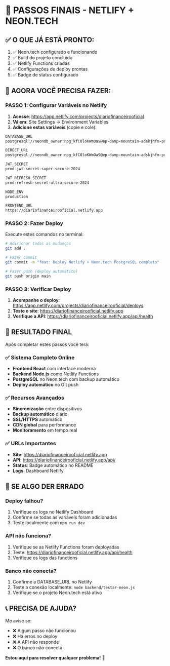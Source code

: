 # 🎯 **PASSOS FINAIS - NETLIFY + NEON.TECH**

## ✅ **O QUE JÁ ESTÁ PRONTO:**

1. ✅ Neon.tech configurado e funcionando
2. ✅ Build do projeto concluído
3. ✅ Netlify Functions criadas
4. ✅ Configurações de deploy prontas
5. ✅ Badge de status configurado

## 🚀 **AGORA VOCÊ PRECISA FAZER:**

### **PASSO 1: Configurar Variáveis no Netlify**

1. **Acesse**: https://app.netlify.com/projects/diariofinanceirooficial
2. **Vá em**: Site Settings → Environment Variables
3. **Adicione estas variáveis** (copie e cole):

```bash
DATABASE_URL
postgresql://neondb_owner:npg_kfC0loKWmOa9@ep-damp-mountain-adskjhfm-pooler.c-2.us-east-1.aws.neon.tech/neondb?sslmode=require&channel_binding=require

DIRECT_URL
postgresql://neondb_owner:npg_kfC0loKWmOa9@ep-damp-mountain-adskjhfm-pooler.c-2.us-east-1.aws.neon.tech/neondb?sslmode=require&channel_binding=require

JWT_SECRET
prod-jwt-secret-super-secure-2024

JWT_REFRESH_SECRET
prod-refresh-secret-ultra-secure-2024

NODE_ENV
production

FRONTEND_URL
https://diariofinanceirooficial.netlify.app
```

### **PASSO 2: Fazer Deploy**

Execute estes comandos no terminal:

```bash
# Adicionar todas as mudanças
git add .

# Fazer commit
git commit -m "feat: Deploy Netlify + Neon.tech PostgreSQL completo"

# Fazer push (deploy automático)
git push origin main
```

### **PASSO 3: Verificar Deploy**

1. **Acompanhe o deploy**: https://app.netlify.com/projects/diariofinanceirooficial/deploys
2. **Teste o site**: https://diariofinanceirooficial.netlify.app
3. **Verifique a API**: https://diariofinanceirooficial.netlify.app/api/health

## 🎉 **RESULTADO FINAL**

Após completar estes passos você terá:

### ✅ **Sistema Completo Online**
- **Frontend React** com interface moderna
- **Backend Node.js** como Netlify Functions
- **PostgreSQL** no Neon.tech com backup automático
- **Deploy automático** no Git push

### ✅ **Recursos Avançados**
- **Sincronização** entre dispositivos
- **Backup automático** diário
- **SSL/HTTPS** automático
- **CDN global** para performance
- **Monitoramento** em tempo real

### ✅ **URLs Importantes**
- **Site**: https://diariofinanceirooficial.netlify.app
- **API**: https://diariofinanceirooficial.netlify.app/api/
- **Status**: Badge automático no README
- **Logs**: Dashboard Netlify

## 🔧 **SE ALGO DER ERRADO**

### **Deploy falhou?**
1. Verifique os logs no Netlify Dashboard
2. Confirme se todas as variáveis foram adicionadas
3. Teste localmente com `npm run dev`

### **API não funciona?**
1. Verifique se as Netlify Functions foram deployadas
2. Teste: https://diariofinanceirooficial.netlify.app/api/health
3. Verifique os logs das functions

### **Banco não conecta?**
1. Confirme a DATABASE_URL no Netlify
2. Teste a conexão localmente: `node backend/testar-neon.js`
3. Verifique se o projeto Neon.tech está ativo

## 📞 **PRECISA DE AJUDA?**

Me avise se:
- ❌ Algum passo não funcionou
- ❌ Há erros no deploy
- ❌ A API não responde
- ❌ O banco não conecta

**Estou aqui para resolver qualquer problema!** 🚀